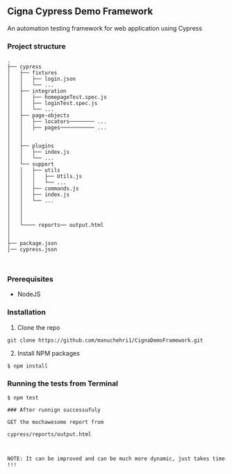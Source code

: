 ## Cigna Cypress Demo Framework
An automation testing framework for web application using Cypress


### Project structure
```
.
├── cypress
│   ├── fixtures
│   │   ├── login.json
│   │   └── ...
│   ├── integration
│   │   ├── homepageTest.spec.js
│   │   ├── loginTest.spec.js
│   │   └── ...
│   ├── page-objects
│   │   ├── locators──────── ...
│   │   ├── pages─────────── ...
│   │   
│   │   
│   ├── plugins
│   │   ├── index.js
│   │   └── ...
│   └── support
│   │   ├── utils
│   │   │   ├── Utils.js
│   │   │   └── ...
│   │   ├── commands.js
│   │   ├── index.js
│   │   └── ...
│   │
│   │
│   │
│   └──── reports── output.html
│       
│
├── package.json
│── cypress.json



```

### Prerequisites
- NodeJS

### Installation
1. Clone the repo
```
git clone https://github.com/manuchehri1/CignaDemoFramework.git
```
2. Install NPM packages
```
$ npm install
```
### Running the tests from Terminal
```
$ npm test

### After runnign successufuly 

GET the mochawesome report from

cypress/reports/output.html



NOTE: It can be improved and can be much more dynamic, just takes time !!!